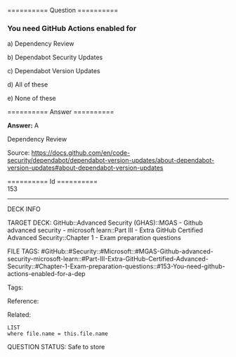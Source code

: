 ========== Question ==========  

### You need GitHub Actions enabled for

a) Dependency Review

b) Dependabot Security Updates

c) Dependabot Version Updates

d) All of these

e) None of these  

========== Answer ==========  

**Answer:** A

Dependency Review

Source: https://docs.github.com/en/code-security/dependabot/dependabot-version-updates/about-dependabot-version-updates#about-dependabot-version-updates

========== Id ==========  
153

---

DECK INFO

TARGET DECK: GitHub::Advanced Security (GHAS)::MGAS - Github advanced security - microsoft learn::Part III - Extra GitHub Certified Advanced Security::Chapter 1 - Exam preparation questions

FILE TAGS: #GitHub::#Security::#Microsoft::#MGAS-Github-advanced-security-microsoft-learn::#Part-III-Extra-GitHub-Certified-Advanced-Security::#Chapter-1-Exam-preparation-questions::#153-You-need-github-actions-enabled-for-a-dep

Tags:

Reference:

Related:

```dataview
LIST
where file.name = this.file.name
```

QUESTION STATUS: Safe to store

